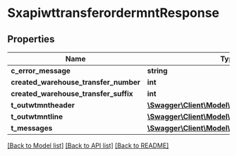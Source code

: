 # SxapiwttransferordermntResponse

## Properties
Name | Type | Description | Notes
------------ | ------------- | ------------- | -------------
**c_error_message** | **string** |  | [optional] 
**created_warehouse_transfer_number** | **int** |  | [optional] 
**created_warehouse_transfer_suffix** | **int** |  | [optional] 
**t_outwtmntheader** | [**\Swagger\Client\Model\TOutwtmntheaderResp**](TOutwtmntheaderResp.md) |  | [optional] 
**t_outwtmntline** | [**\Swagger\Client\Model\TOutwtmntlineResp**](TOutwtmntlineResp.md) |  | [optional] 
**t_messages** | [**\Swagger\Client\Model\TMessagesResp**](TMessagesResp.md) |  | [optional] 

[[Back to Model list]](../README.md#documentation-for-models) [[Back to API list]](../README.md#documentation-for-api-endpoints) [[Back to README]](../README.md)


